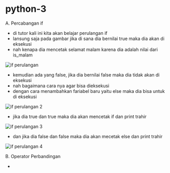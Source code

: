 # python-3

A. Percabangan if

- di tutor kali ini kita akan belajar perulangan if
- lansung saja pada gambar jika di sana dia bernilai true maka dia akan di eksekusi
- nah kenapa dia mencetak selamat malam karena dia adalah nilai dari is_malam

![if perulangan](https://user-images.githubusercontent.com/93004934/140731963-6f579732-7269-4428-a3ba-3d9141272cdd.png)

- kemudian ada yang false, jika dia bernilai false maka dia tidak akan di eksekusi
- nah bagaimana cara nya agar bisa dieksekusi
- dengan cara menambahkan fariabel baru yaitu else maka dia bisa untuk di eksekusi

![if perulangan 2](https://user-images.githubusercontent.com/93004934/140732506-f8067857-4037-4301-b627-551dfa32f41f.png)

- jika dia true dan true maka dia akan mencetak if dan print trahir

![if perulangan 3](https://user-images.githubusercontent.com/93004934/140735333-0acdf0f2-67da-4b74-96e7-10a8dcae686a.png)

- dan jika dia false dan false maka dia akan mecetak else dan print trahir

![if perulangan 4](https://user-images.githubusercontent.com/93004934/140735583-f580f152-52d1-48d3-ab5c-fafe22de1cbf.png)

B. Operator Perbandingan

-

